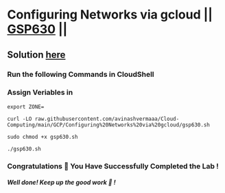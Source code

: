 # Configuring Networks via gcloud || [GSP630](https://www.cloudskillsboost.google/focuses/7140?parent=catalog) ||

## Solution [here](https://youtu.be/)

### Run the following Commands in CloudShell

### Assign Veriables in

```
export ZONE=
```
```
curl -LO raw.githubusercontent.com/avinashvermaaa/Cloud-Computing/main/GCP/Configuring%20Networks%20via%20gcloud/gsp630.sh

sudo chmod +x gsp630.sh

./gsp630.sh
```

### Congratulations 🎉  You Have Successfully Completed the Lab !



#### *Well done!* *Keep up the good work 👏 !*
